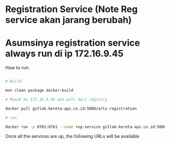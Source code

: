 # Registration Service (Note Reg service akan jarang berubah)

# Asumsinya registration service always run di ip 172.16.9.45


How to run:

```sh

# Build

mvn clean package docker:build

# Masuk ke 172.16.9.45 dan pull dari registry

docker pull gitlab.kereta-api.co.id:5000/arts-registration

# run

docker run -p 8761:8761 --name reg-service gitlab.kereta-api.co.id:5000/arts-registration


```

Once all the services are up, the following URLs will be available
